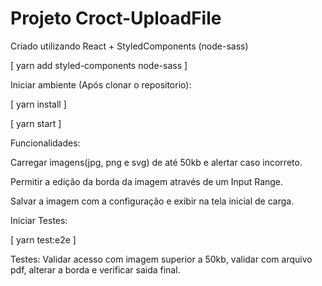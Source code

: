 # Projeto Croct-UploadFile

Criado utilizando React + StyledComponents (node-sass)

[ yarn add styled-components node-sass ]

Iniciar ambiente (Após clonar o repositorio):

[ yarn install ]

[ yarn start ]

Funcionalidades:

Carregar imagens(jpg, png e svg) de até 50kb e alertar caso incorreto.

Permitir a edição da borda da imagem através de um Input Range.

Salvar a imagem com a configuração e exibir na tela inicial de carga.

Iniciar Testes:

[ yarn test:e2e ]

Testes:
Validar acesso com imagem superior a 50kb, validar com arquivo pdf, alterar a borda e verificar saida final.
